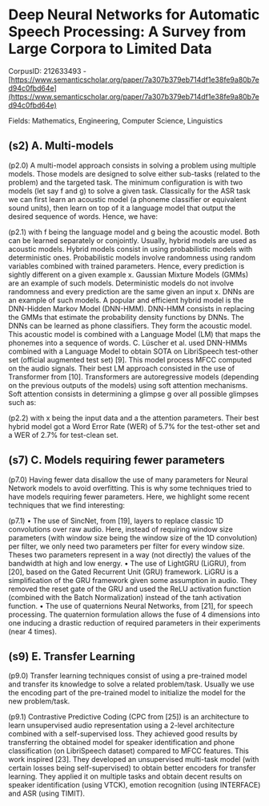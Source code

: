 # Deep Neural Networks for Automatic Speech Processing: A Survey from Large Corpora to Limited Data

CorpusID: 212633493 - [https://www.semanticscholar.org/paper/7a307b379eb714df1e38fe9a80b7ed94c0fbd64e](https://www.semanticscholar.org/paper/7a307b379eb714df1e38fe9a80b7ed94c0fbd64e)

Fields: Mathematics, Engineering, Computer Science, Linguistics

## (s2) A. Multi-models
(p2.0) A multi-model approach consists in solving a problem using multiple models. Those models are designed to solve either sub-tasks (related to the problem) and the targeted task. The minimum configuration is with two models (let say f and g) to solve a given task. Classically for the ASR task we can first learn an acoustic model (a phoneme classifier or equivalent sound units), then learn on top of it a language model that output the desired sequence of words. Hence, we have:

(p2.1) with f being the language model and g being the acoustic model. Both can be learned separately or conjointly. Usually, hybrid models are used as acoustic models. Hybrid models consist in using probabilistic models with deterministic ones. Probabilistic models involve randomness using random variables combined with trained parameters. Hence, every prediction is sightly different on a given example x. Gaussian Mixture Models (GMMs) are an example of such models. Deterministic models do not involve randomness and every prediction are the same given an input x. DNNs are an example of such models. A popular and efficient hybrid model is the DNN-Hidden Markov Model (DNN-HMM). DNN-HMM consists in replacing the GMMs that estimate the probability density functions by DNNs. The DNNs can be learned as phone classifiers. They form the acoustic model. This acoustic model is combined with a Language Model (LM) that maps the phonemes into a sequence of words. C. Lüscher et al. used DNN-HMMs combined with a Language Model to obtain SOTA on LibriSpeech test-other set (official augmented test set) [9]. This model process MFCC computed on the audio signals. Their best LM approach consisted in the use of Transformer from [10]. Transformers are autoregressive models (depending on the previous outputs of the models) using soft attention mechanisms. Soft attention consists in determining a glimpse g over all possible glimpses such as:

(p2.2) with x being the input data and a the attention parameters. Their best hybrid model got a Word Error Rate (WER) of 5.7% for the test-other set and a WER of 2.7% for test-clean set.
## (s7) C. Models requiring fewer parameters
(p7.0) Having fewer data disallow the use of many parameters for Neural Network models to avoid overfitting. This is why some techniques tried to have models requiring fewer parameters. Here, we highlight some recent techniques that we find interesting:

(p7.1) • The use of SincNet, from [19], layers to replace classic 1D convolutions over raw audio. Here, instead of requiring window size parameters (with window size being the window size of the 1D convolution) per filter, we only need two parameters per filter for every window size. Theses two parameters represent in a way (not directly) the values of the bandwidth at high and low energy. • The use of LightGRU (LiGRU), from [20], based on the Gated Recurrent Unit (GRU) framework. LiGRU is a simplification of the GRU framework given some assumption in audio. They removed the reset gate of the GRU and used the ReLU activation function (combined with the Batch Normalization) instead of the tanh activation function. • The use of quaternions Neural Networks, from [21], for speech processing. The quaternion formulation allows the fuse of 4 dimensions into one inducing a drastic reduction of required parameters in their experiments (near 4 times).
## (s9) E. Transfer Learning
(p9.0) Transfer learning techniques consist of using a pre-trained model and transfer its knowledge to solve a related problem/task. Usually we use the encoding part of the pre-trained model to initialize the model for the new problem/task.

(p9.1) Contrastive Predictive Coding (CPC from [25]) is an architecture to learn unsupervised audio representation using a 2-level architecture combined with a self-supervised loss. They achieved good results by transferring the obtained model for speaker identification and phone classification (on LibriSpeech dataset) compared to MFCC features. This work inspired [23]. They developed an unsupervised multi-task model (with certain losses being self-supervised) to obtain better encoders for transfer learning. They applied it on multiple tasks and obtain decent results on speaker identification (using VTCK), emotion recognition (using INTERFACE) and ASR (using TIMIT).

